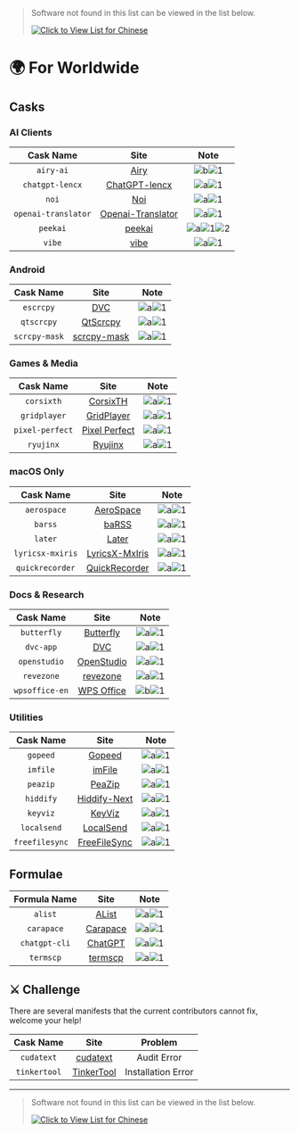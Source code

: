 <!-- markdownlint-disable MD041 -->

> Software not found in this list can be viewed in the list below.
>
> [![Click to View List for Chinese](https://img.shields.io/badge/List_for_Chinese-red?style=for-the-badge&logo=homebrew&label=Click%20to%20view)](https://github.com/Brewforge/homebrew-chinese/blob/main/%E5%88%97%E8%A1%A8.md)

# 🌍 For Worldwide

## Casks

### AI Clients

|      Cask Name      |                                    Site                                     |                          Note                          |
| :-----------------: | :-------------------------------------------------------------------------: | :----------------------------------------------------: |
|      `airy-ai`      |                         [Airy](https://colink.in/)                          |          ![b](assets/b.svg)![1](assets/1.svg)          |
|   `chatgpt-lencx`   |              [ChatGPT-lencx](https://github.com/lencx/ChatGPT)              |          ![a](assets/a.svg)![1](assets/1.svg)          |
|        `noi`        |                     [Noi](https://github.com/lencx/Noi)                     |          ![a](assets/a.svg)![1](assets/1.svg)          |
| `openai-translator` | [Openai-Translator](https://github.com/openai-translator/openai-translator) |          ![a](assets/a.svg)![1](assets/1.svg)          |
|      `peekai`       |             [peekai](https://prateekkeshari.gumroad.com/l/peek)             | ![a](assets/a.svg)![1](assets/1.svg)![2](assets/2.svg) |
|       `vibe`        |                [vibe](https://github.com/thewh1teagle/vibe)                 |          ![a](assets/a.svg)![1](assets/1.svg)          |

### Android

|   Cask Name   |                          Site                          |                 Note                 |
| :-----------: | :----------------------------------------------------: | :----------------------------------: |
|   `escrcpy`   |     [DVC](https://github.com/viarotel-org/escrcpy)     | ![a](assets/a.svg)![1](assets/1.svg) |
|  `qtscrcpy`   |   [QtScrcpy](https://github.com/barry-ran/QtScrcpy)    | ![a](assets/a.svg)![1](assets/1.svg) |
| `scrcpy-mask` | [scrcpy-mask](https://github.com/AkiChase/scrcpy-mask) | ![a](assets/a.svg)![1](assets/1.svg) |

### Games & Media

|    Cask Name    |                                Site                                |                 Note                 |
| :-------------: | :----------------------------------------------------------------: | :----------------------------------: |
|   `corsixth`    |          [CorsixTH](https://github.com/CorsixTH/CorsixTH)          | ![a](assets/a.svg)![1](assets/1.svg) |
|  `gridplayer`   |        [GridPlayer](https://github.com/vzhd1701/gridplayer)        | ![a](assets/a.svg)![1](assets/1.svg) |
| `pixel-perfect` | [Pixel Perfect](https://github.com/cormiertyshawn895/PixelPerfect) | ![a](assets/a.svg)![1](assets/1.svg) |
|    `ryujinx`    |                   [Ryujinx](https://ryujinx.org)                   | ![a](assets/a.svg)![1](assets/1.svg) |

### macOS Only

|    Cask Name     |                                Site                                 |                 Note                 |
| :--------------: | :-----------------------------------------------------------------: | :----------------------------------: |
|   `aerospace`    |        [AeroSpace](https://github.com/nikitabobko/AeroSpace)        | ![a](assets/a.svg)![1](assets/1.svg) |
|     `barss`      |              [baRSS](https://relikd.de/projects/barss)              | ![a](assets/a.svg)![1](assets/1.svg) |
|     `later`      |                    [Later](https://getlater.app)                    | ![a](assets/a.svg)![1](assets/1.svg) |
| `lyricsx-mxiris` | [LyricsX-MxIris](https://github.com/MxIris-LyricsX-Project/LyricsX) | ![a](assets/a.svg)![1](assets/1.svg) |
| `quickrecorder`  |     [QuickRecorder](https://github.com/lihaoyun6/QuickRecorder)     | ![a](assets/a.svg)![1](assets/1.svg) |

### Docs & Research

|   Cask Name    |                         Site                         |                 Note                 |
| :------------: | :--------------------------------------------------: | :----------------------------------: |
|  `butterfly`   | [Butterfly](https://github.com/LinwoodDev/Butterfly) | ![a](assets/a.svg)![1](assets/1.svg) |
|   `dvc-app`    |                [DVC](https://dvc.org)                | ![a](assets/a.svg)![1](assets/1.svg) |
|  `openstudio`  |   [OpenStudio](https://github.com/NREL/OpenStudio)   | ![a](assets/a.svg)![1](assets/1.svg) |
|   `revezone`   |          [revezone](https://revezone.com/)           | ![a](assets/a.svg)![1](assets/1.svg) |
| `wpsoffice-en` |          [WPS Office](https://www.wps.com/)          | ![b](assets/a.svg)![1](assets/1.svg) |

### Utilities

|   Cask Name    |                     Site                      |                 Note                 |
| :------------: | :-------------------------------------------: | :----------------------------------: |
|    `gopeed`    |         [Gopeed](https://gopeed.com)          | ![a](assets/a.svg)![1](assets/1.svg) |
|    `imfile`    |         [imFile](https://imfile.io/)          | ![a](assets/a.svg)![1](assets/1.svg) |
|    `peazip`    |  [PeaZip](https://github.com/peazip/PeaZip)   | ![a](assets/a.svg)![1](assets/1.svg) |
|   `hiddify`    |     [Hiddify-Next](https://hiddify.com/)      | ![a](assets/a.svg)![1](assets/1.svg) |
|    `keyviz`    | [KeyViz](https://github.com/mulaRahul/keyviz) | ![a](assets/a.svg)![1](assets/1.svg) |
|  `localsend`   |      [LocalSend](https://localsend.org)       | ![a](assets/a.svg)![1](assets/1.svg) |
| `freefilesync` |   [FreeFileSync](https://freefilesync.org)    | ![a](assets/a.svg)![1](assets/1.svg) |

## Formulae

| Formula Name  |                          Site                           |                 Note                 |
| :-----------: | :-----------------------------------------------------: | :----------------------------------: |
|    `alist`    |             [AList](https://alist.nn.ci/zh)             | ![a](assets/a.svg)![1](assets/1.svg) |
|  `carapace`   | [Carapace](https://github.com/carapace-sh/carapace-bin) | ![a](assets/a.svg)![1](assets/1.svg) |
| `chatgpt-cli` |       [ChatGPT](https://github.com/j178/chatgpt)        | ![a](assets/a.svg)![1](assets/1.svg) |
|   `termscp`   |       [termscp](https://github.com/veeso/termscp)       | ![a](assets/a.svg)![1](assets/1.svg) |

## ⚔️ Challenge

There are several manifests that the current contributors cannot fix, welcome your help!

|  Cask Name   |                           Site                            |      Problem       |
| :----------: | :-------------------------------------------------------: | :----------------: |
|  `cudatext`  |     [cudatext](https://cudatext.github.io/index.html)     |    Audit Error     |
| `tinkertool` | [TinkerTool](https://www.bresink.com/osx/TinkerTool.html) | Installation Error |

---

> Software not found in this list can be viewed in the list below.
>
> [![Click to View List for Chinese](https://img.shields.io/badge/List_for_Chinese-red?style=for-the-badge&logo=homebrew&label=Click%20to%20view)](https://github.com/Brewforge/homebrew-chinese/blob/main/%E5%88%97%E8%A1%A8.md)
